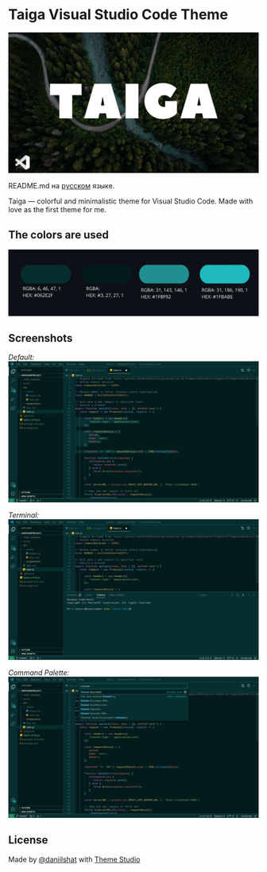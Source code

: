 # Taiga Visual Studio Code Theme

![](https://raw.githubusercontent.com/daniilshat/taiga/main/src/img/logo-en.png)

README.md на [русском](https://github.com/daniilshat/taiga/blob/main/src/about/ru-README.md) языке.

Taiga — colorful and minimalistic theme for Visual Studio Code. Made with love as the first theme for me.

## The colors are used
![](https://raw.githubusercontent.com/daniilshat/taiga/main/src/img/main-colors.png)

## Screenshots
*Default:*
![](https://raw.githubusercontent.com/daniilshat/taiga/main/src/img/preview-default.png)

*Terminal:*
![](https://raw.githubusercontent.com/daniilshat/taiga/main/src/img/preview-terminal.png)

*Command Palette:*
![](https://raw.githubusercontent.com/daniilshat/taiga/main/src/img/preview-command-palette.png)

## License
[]()

Made by [@daniilshat](https://github.com/daniilshat) with [Theme Studio](https://themes.vscode.one/)